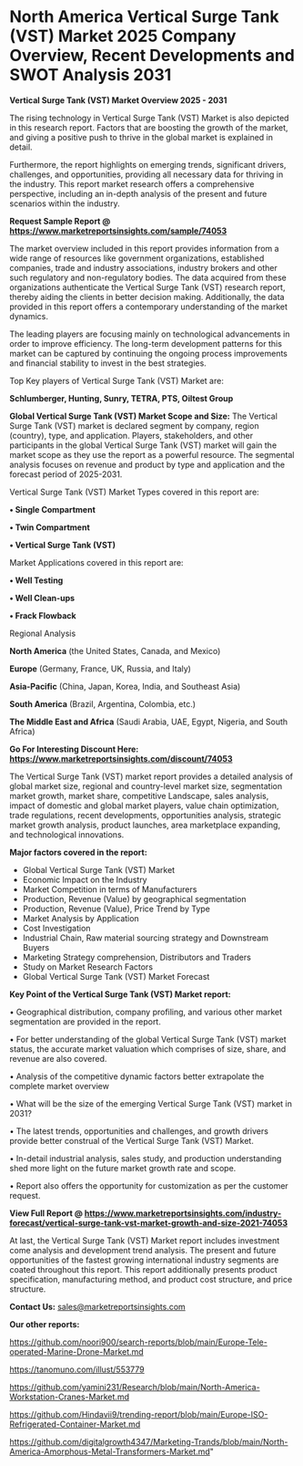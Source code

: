 # North America Vertical Surge Tank (VST) Market 2025 Company Overview, Recent Developments and SWOT Analysis 2031

<Strong> Vertical Surge Tank (VST) Market Overview 2025 - 2031</strong>

The rising technology in Vertical Surge Tank (VST) Market is also depicted in this research report. Factors that are boosting the growth of the market, and giving a positive push to thrive in the global market is explained in detail.

Furthermore, the report highlights on emerging trends, significant drivers, challenges, and opportunities, providing all necessary data for thriving in the industry. This report market research offers a comprehensive perspective, including an in-depth analysis of the present and future scenarios within the industry.

<strong>Request Sample Report @ <a href=https://www.marketreportsinsights.com/sample/74053>https://www.marketreportsinsights.com/sample/74053</a></strong>

The market overview included in this report provides information from a wide range of resources like government organizations, established companies, trade and industry associations, industry brokers and other such regulatory and non-regulatory bodies. The data acquired from these organizations authenticate the Vertical Surge Tank (VST) research report, thereby aiding the clients in better decision making. Additionally, the data provided in this report offers a contemporary understanding of the market dynamics.

The leading players are focusing mainly on technological advancements in order to improve efficiency. The long-term development patterns for this market can be captured by continuing the ongoing process improvements and financial stability to invest in the best strategies.

Top Key players of Vertical Surge Tank (VST) Market are:

<strong>Schlumberger, Hunting, Sunry, TETRA, PTS, Oiltest Group</strong>

<strong><b>Global Vertical Surge Tank (VST) Market Scope and Size:</b></strong>
The Vertical Surge Tank (VST) market is declared segment by company, region (country), type, and application. Players, stakeholders, and other participants in the global Vertical Surge Tank (VST) market will gain the market scope as they use the report as a powerful resource. The segmental analysis focuses on revenue and product by type and application and the forecast period of 2025-2031.

Vertical Surge Tank (VST) Market Types covered in this report are:

<strong>• Single Compartment

• Twin Compartment

• Vertical Surge Tank (VST)</strong>

Market Applications covered in this report are:

<strong>• Well Testing

• Well Clean-ups

• Frack Flowback</strong> 

Regional Analysis

<strong>North America</strong> (the United States, Canada, and Mexico)

<strong>Europe</strong> (Germany, France, UK, Russia, and Italy)

<strong>Asia-Pacific</strong> (China, Japan, Korea, India, and Southeast Asia)

<strong>South America</strong> (Brazil, Argentina, Colombia, etc.)

<strong>The Middle East and Africa</strong> (Saudi Arabia, UAE, Egypt, Nigeria, and South Africa)

<strong>Go For Interesting Discount Here: <a href=https://www.marketreportsinsights.com/discount/74053>https://www.marketreportsinsights.com/discount/74053</a></strong>

The Vertical Surge Tank (VST) market report provides a detailed analysis of global market size, regional and country-level market size, segmentation market growth, market share, competitive Landscape, sales analysis, impact of domestic and global market players, value chain optimization, trade regulations, recent developments, opportunities analysis, strategic market growth analysis, product launches, area marketplace expanding, and technological innovations.

<strong><b>Major factors covered in the report:</b></strong>
<ul>
  <li>Global Vertical Surge Tank (VST) Market </li>
  <li>Economic Impact on the Industry</li>
  <li>Market Competition in terms of Manufacturers</li>
  <li>Production, Revenue (Value) by geographical segmentation</li>
  <li>Production, Revenue (Value), Price Trend by Type</li>
  <li>Market Analysis by Application</li>
  <li>Cost Investigation</li>
  <li>Industrial Chain, Raw material sourcing strategy and Downstream Buyers</li>
  <li>Marketing Strategy comprehension, Distributors and Traders</li>
  <li>Study on Market Research Factors</li>
  <li>Global Vertical Surge Tank (VST) Market Forecast</li>
</ul>

<strong><b>Key Point of the Vertical Surge Tank (VST) Market report:</b></strong>

• Geographical distribution, company profiling, and various other market segmentation are provided in the report.

• For better understanding of the global Vertical Surge Tank (VST) market status, the accurate market valuation which comprises of size, share, and revenue are also covered.

• Analysis of the competitive dynamic factors better extrapolate the complete market overview

• What will be the size of the emerging Vertical Surge Tank (VST) market in 2031?

• The latest trends, opportunities and challenges, and growth drivers provide better construal of the Vertical Surge Tank (VST) Market.

• In-detail industrial analysis, sales study, and production understanding shed more light on the future market growth rate and scope.

• Report also offers the opportunity for customization as per the customer request.

<strong><b>View Full Report @ <a href=https://www.marketreportsinsights.com/industry-forecast/vertical-surge-tank-vst-market-growth-and-size-2021-74053>https://www.marketreportsinsights.com/industry-forecast/vertical-surge-tank-vst-market-growth-and-size-2021-74053</a></b></strong>


At last, the Vertical Surge Tank (VST) Market report includes investment come analysis and development trend analysis. The present and future opportunities of the fastest growing international industry segments are coated throughout this report. This report additionally presents product specification, manufacturing method, and product cost structure, and price structure.

<strong>Contact Us:</strong>
sales@marketreportsinsights.com

<strong>Our other reports:</strong>

<a href=https://github.com/noori900/search-reports/blob/main/Europe-Tele-operated-Marine-Drone-Market.md>https://github.com/noori900/search-reports/blob/main/Europe-Tele-operated-Marine-Drone-Market.md</a>

<a href=https://tanomuno.com/illust/553779>https://tanomuno.com/illust/553779</a>

<a href=https://github.com/yamini231/Research/blob/main/North-America-Workstation-Cranes-Market.md>https://github.com/yamini231/Research/blob/main/North-America-Workstation-Cranes-Market.md</a>

<a href=https://github.com/Hindavii9/trending-report/blob/main/Europe-ISO-Refrigerated-Container-Market.md>https://github.com/Hindavii9/trending-report/blob/main/Europe-ISO-Refrigerated-Container-Market.md</a>

<a href=https://github.com/digitalgrowth4347/Marketing-Trands/blob/main/North-America-Amorphous-Metal-Transformers-Market.md>https://github.com/digitalgrowth4347/Marketing-Trands/blob/main/North-America-Amorphous-Metal-Transformers-Market.md</a>"
